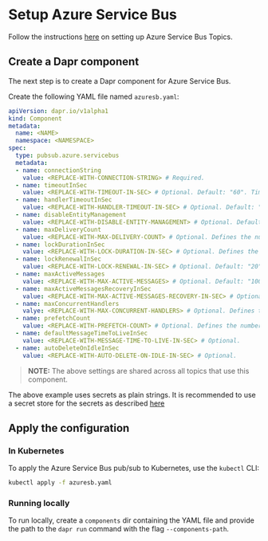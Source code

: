 # Setup Azure Service Bus

Follow the instructions [here](https://docs.microsoft.com/en-us/azure/service-bus-messaging/service-bus-quickstart-topics-subscriptions-portal) on setting up Azure Service Bus Topics.

## Create a Dapr component

The next step is to create a Dapr component for Azure Service Bus.

Create the following YAML file named `azuresb.yaml`:

```yaml
apiVersion: dapr.io/v1alpha1
kind: Component
metadata:
  name: <NAME>
  namespace: <NAMESPACE>
spec:
  type: pubsub.azure.servicebus
  metadata:
  - name: connectionString
    value: <REPLACE-WITH-CONNECTION-STRING> # Required.
  - name: timeoutInSec
    value: <REPLACE-WITH-TIMEOUT-IN-SEC> # Optional. Default: "60". Timeout for sending messages and management operations.
  - name: handlerTimeoutInSec
    value: <REPLACE-WITH-HANDLER-TIMEOUT-IN-SEC> # Optional. Default: "60". Timeout for invoking app handler.
  - name: disableEntityManagement
    value: <REPLACE-WITH-DISABLE-ENTITY-MANAGEMENT> # Optional. Default: false. When set to true, topics and subscriptions do not get created automatically.
  - name: maxDeliveryCount
    value: <REPLACE-WITH-MAX-DELIVERY-COUNT> # Optional. Defines the number of attempts the server will make to deliver a message.
  - name: lockDurationInSec
    value: <REPLACE-WITH-LOCK-DURATION-IN-SEC> # Optional. Defines the length in seconds that a message will be locked for before expiring.
  - name: lockRenewalInSec
    value: <REPLACE-WITH-LOCK-RENEWAL-IN-SEC> # Optional. Default: "20". Defines the frequency at which buffered message locks will be renewed.
  - name: maxActiveMessages
    value: <REPLACE-WITH-MAX-ACTIVE-MESSAGES> # Optional. Default: "10000". Defines the maximum number of messages to be buffered or processing at once.
  - name: maxActiveMessagesRecoveryInSec
    value: <REPLACE-WITH-MAX-ACTIVE-MESSAGES-RECOVERY-IN-SEC> # Optional. Default: "2". Defines the number of seconds to wait once the maximum active message limit is reached.
  - name: maxConcurrentHandlers
    valye: <REPLACE-WITH-MAX-CONCURRENT-HANDLERS> # Optional. Defines the maximum number of concurrent message handlers
  - name: prefetchCount
    value: <REPLACE-WITH-PREFETCH-COUNT> # Optional. Defines the number of prefetched messages (use for high throughput / low latency scenarios)
  - name: defaultMessageTimeToLiveInSec
    value: <REPLACE-WITH-MESSAGE-TIME-TO-LIVE-IN-SEC> # Optional.
  - name: autoDeleteOnIdleInSec
    value: <REPLACE-WITH-AUTO-DELETE-ON-IDLE-IN-SEC> # Optional.
```

> __NOTE:__ The above settings are shared across all topics that use this component.

The above example uses secrets as plain strings. It is recommended to use a secret store for the secrets as described [here](../../concepts/secrets/README.md)

## Apply the configuration

### In Kubernetes

To apply the Azure Service Bus pub/sub to Kubernetes, use the `kubectl` CLI:

```bash
kubectl apply -f azuresb.yaml
```

### Running locally

To run locally, create a `components` dir containing the YAML file and provide the path to the `dapr run` command with the flag `--components-path`.
